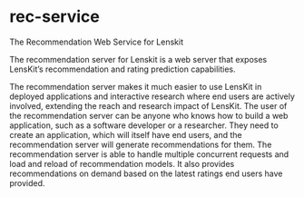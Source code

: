 # rec-service
The Recommendation Web Service for Lenskit

The recommendation server for Lenskit is a web server that exposes LensKit’s recommendation and rating prediction capabilities.

The recommendation server makes it much easier to use LensKit in deployed applications and interactive research where end users are actively involved, extending the reach and research impact of LensKit. The user of the recommendation server can be anyone who knows how to build a web application, such as a software developer or a researcher. They need to create an application, which will itself have end users, and the recommendation server will generate recommendations for them. The recommendation server is able to handle multiple concurrent requests and load and reload of recommendation models. It also provides recommendations on demand based on the latest ratings end users have provided.